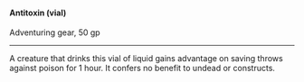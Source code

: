 #### Antitoxin (vial)

Adventuring gear, 50 gp

---

A creature that drinks this vial of liquid gains advantage on saving throws against poison for 1 hour. It confers no benefit to undead or constructs.
